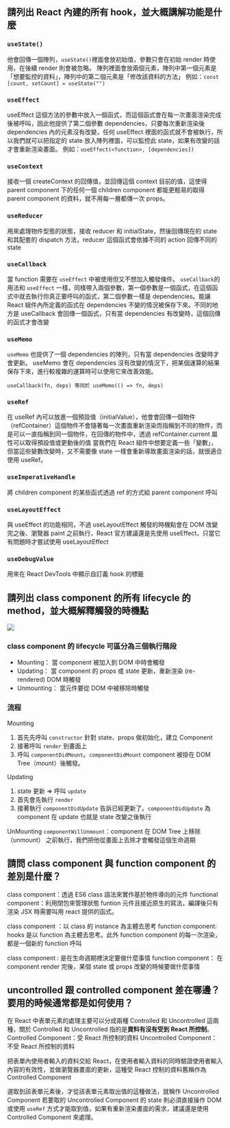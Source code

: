 ## 請列出 React 內建的所有 hook，並大概講解功能是什麼
### `useState()` 
他會回傳一個陣列，`useState()`裡面會放初始值，參數只會在初始 render 時使用，在後續 render 則會被忽略。
陣列裡面會放兩個元素，陣列中第一個元素是「想要監控的資料」，陣列中的第二個元素是「修改該資料的方法」
例如：`const [count, setCount] = useState("")`

### `useEffect`
useEffect 這個方法的參數中放入一個函式，而這個函式會在每一次畫面渲染完成後被呼叫，因此他提供了第二個參數 dependencies，只要每次重新渲染後 dependencies 內的元素沒有改變，任何 useEffect 裡面的函式就不會被執行，所以我們就可以把指定的 state 放入陣列裡面，可以監控此 state，如果有改變的話才會重新渲染畫面。
例如：`useEffect(<function>, [dependencies])`

### `useContext`
接收一個 createContext 的回傳值，並回傳這個 context 目前的值，這使得 parent component 下的任何一個 children component 都能更輕易的取得 parent component 的資料，就不用每一層都傳一次 props。

###  `useReducer`
用來處理物件型態的狀態，接收 reducer 和 initialState，然後回傳現在的 state 和其配套的 dispatch 方法，reducer 這個函式會依據不同的 action 回傳不同的 state


### `useCallback`
當 function 需要在 `useEffect` 中被使用但又不想加入觸發條件。
`useCallback`的用法和 `useEffect` 一樣，同樣帶入兩個參數，第一個參數是一個函式，在這個函式中就去執行你真正要呼叫的函式，第二個參數一樣是 dependencies。能讓 React 組件內所定義的函式在 dependencies 不變的情況被保存下來。不同的地方是 useCallback 會回傳一個函式，只有當 dependencies 有改變時，這個回傳的函式才會改變

### `useMemo`
`useMemo` 也提供了一個 dependencies 的陣列，只有當 dependencies 改變時才會更新。 useMemo 會在 dependencies 沒有改變的情況下，把某個運算的結果保存下來，進行較複雜的運算時可以使用它來改善效能。

`useCallback(fn, deps) 等同於 useMemo(() => fn, deps)`

### `useRef`
在 useRef 內可以放進一個預設值（initialValue），他會會回傳一個物件（refContainer）這個物件不會隨著每一次畫面重新渲染而指稱到不同的物件，而是可以一直指稱到同一個物件，在回傳的物件中，透過 refContainer.current 屬性可以取得預設值或更動後的值
當我們在 React 組件中想要定義一些「變數」，但當這些變數改變時，又不需要像 state 一樣會重新導致畫面渲染的話，就很適合使用 useRef。

### `useImperativeHandle` 
將 children component 的某些函式透過 ref 的方式給 parent component 呼叫

### `useLayoutEffect`  
與 useEffect 的功能相同，不過 useLayoutEffect 觸發的時機點會在 DOM 改變完之後、瀏覽器 paint 之前執行，React 官方建議還是先使用 useEffect，只當它有問題時才嘗試使用 useLayoutEffect

###  `useDebugValue` 
用來在 React DevTools 中顯示自訂義 hook 的標籤

## 請列出 class component 的所有 lifecycle 的 method，並大概解釋觸發的時機點
![](https://i.imgur.com/F7NyrYP.png)
### class component 的 lifecycle 可區分為三個執行階段

- Mounting： 當 component 被加入到 DOM 中時會觸發
- Updating： 當 component 的 props 或 state 更新，重新渲染 (re-rendered) DOM 時觸發
- Unmounting： 當元件要從 DOM 中被移除時觸發

### 流程
Mounting
1. 首先先呼叫 `constructor` 針對 state、props 做初始化，建立 Component
2. 接著呼叫 `render` 到畫面上
3. 呼叫 `componentDidMount`。`componentDidMount` component 被掛在 DOM Tree（mount）後觸發。

Updating
1. state 更新 => 呼叫 `update`
2. 首先會先執行 `render`
3. 接著執行 `componentDidUpdate` 告訴已經更新了。`componentDidUpdate` 為 component 在 update 也就是 state 改變之後執行

UnMounting
`componentWillUnmount`：component 在 DOM Tree 上移除（unmount） 之前執行，我們把他從畫面上去除才會觸發這個生命週期

## 請問 class component 與 function component 的差別是什麼？
class component：透過 ES6 class 語法來實作基於物件導向的元件
functional component：利用閉包來管理狀態 funtion 元件且接近原生的寫法，編譯後只有渲染 JSX 時需要叫用 react 提供的函式。

class component ：以 class 的 instance 為主體去思考
function component: hooks 是以 function 為主體去思考。此外 function component 的每一次渲染，都是一個新的 function 呼叫

class component : 是在生命週期裡決定要做什麼事情
function component： 在 component render 完後，某個 state 或 props 改變的時候要做什麼事情

## uncontrolled 跟 controlled component 差在哪邊？要用的時候通常都是如何使用？
在 React 中表單元素的處理主要可以分成兩種 Controlled 和 Uncontrolled 這兩種，關於 Controlled 和 Uncontrolled 指的是**資料有沒有受到 React 所控制**。
Controlled Component：受 React 所控制的資料
Uncontrolled Component：不受 React 所控制的資料

把表單內使用者輸入的資料交給 React，在使用者輸入資料的同時驗證使用者輸入內容的有效性，並做瀏覽器畫面的更新，這種受 React 控制的資料舊稱作為 Controlled Component

選取到該表單元素後，才從該表單元素取出值的這種做法，就稱作 Uncontrolled Component
若要取的 Uncontrolled Component 的 state 則必須直接操作 DOM 或使用 `useRef` 方式才能取到值，如果有重新渲染畫面的需求，建議還是使用 Controlled Component 來處理。